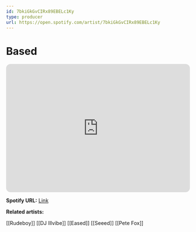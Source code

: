 ```yaml
---
id: 7bkiGkGvCIRx89EBELc1Ky
type: producer
url: https://open.spotify.com/artist/7bkiGkGvCIRx89EBELc1Ky
---
```

# Based

<iframe style="border-radius:12px" src="https://open.spotify.com/embed/artist/7bkiGkGvCIRx89EBELc1Ky" width="100%" height="352" frameBorder="0" allowfullscreen="" allow="autoplay; clipboard-write; encrypted-media; fullscreen; picture-in-picture" loading="lazy"></iframe>

**Spotify URL:** [Link](https://open.spotify.com/artist/7bkiGkGvCIRx89EBELc1Ky)

**Related artists:**

[[Rudeboy]]
[[DJ Illvibe]]
[[Eased]]
[[Seeed]]
[[Pete Fox]]
